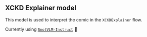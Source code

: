 ## XCKD Explainer model

This model is used to interpret the comic in the `XCKDExplainer` flow.

Currently using [`SmolVLM-Instruct`](https://huggingface.co/HuggingFaceTB/SmolVLM-Instruct) 🤗
